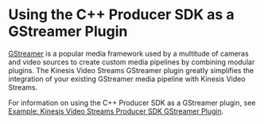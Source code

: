 # Using the C\+\+ Producer SDK as a GStreamer Plugin<a name="producer-sdk-cpp-gstreamer"></a>

[GStreamer](https://gstreamer.freedesktop.org/) is a popular media framework used by a multitude of cameras and video sources to create custom media pipelines by combining modular plugins\. The Kinesis Video Streams GStreamer plugin greatly simplifies the integration of your existing GStreamer media pipeline with Kinesis Video Streams\. 

For information on using the C\+\+ Producer SDK as a GStreamer plugin, see [Example: Kinesis Video Streams Producer SDK GStreamer Plugin](examples-gstreamer-plugin.md)\.